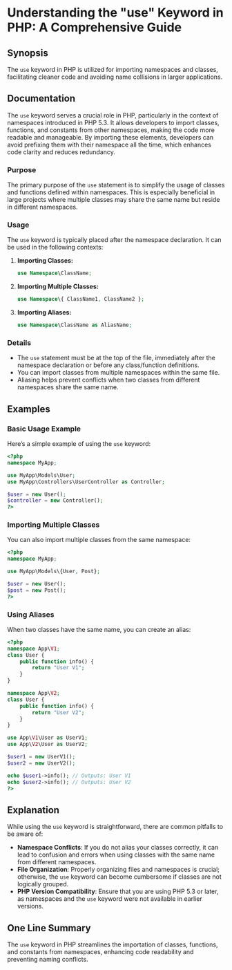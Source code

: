 <!--
Meta Description: # Understanding the "use" Keyword in PHP: A Comprehensive Guide ## Synopsis The `use` keyword in PHP is utilized for importing namespaces and classes,...
Meta Keywords: use, php, classes, user, namespace
-->

# Understanding the "use" Keyword in PHP: A Comprehensive Guide

## Synopsis
The `use` keyword in PHP is utilized for importing namespaces and classes, facilitating cleaner code and avoiding name collisions in larger applications.

## Documentation
The `use` keyword serves a crucial role in PHP, particularly in the context of namespaces introduced in PHP 5.3. It allows developers to import classes, functions, and constants from other namespaces, making the code more readable and manageable. By importing these elements, developers can avoid prefixing them with their namespace all the time, which enhances code clarity and reduces redundancy.

### Purpose
The primary purpose of the `use` statement is to simplify the usage of classes and functions defined within namespaces. This is especially beneficial in large projects where multiple classes may share the same name but reside in different namespaces.

### Usage
The `use` keyword is typically placed after the namespace declaration. It can be used in the following contexts:

1. **Importing Classes:**
   ```php
   use Namespace\ClassName;
   ```

2. **Importing Multiple Classes:**
   ```php
   use Namespace\{ ClassName1, ClassName2 };
   ```

3. **Importing Aliases:**
   ```php
   use Namespace\ClassName as AliasName;
   ```

### Details
- The `use` statement must be at the top of the file, immediately after the namespace declaration or before any class/function definitions.
- You can import classes from multiple namespaces within the same file.
- Aliasing helps prevent conflicts when two classes from different namespaces share the same name.

## Examples
### Basic Usage Example
Here’s a simple example of using the `use` keyword:

```php
<?php
namespace MyApp;

use MyApp\Models\User;
use MyApp\Controllers\UserController as Controller;

$user = new User();
$controller = new Controller();
?>
```

### Importing Multiple Classes
You can also import multiple classes from the same namespace:

```php
<?php
namespace MyApp;

use MyApp\Models\{User, Post};

$user = new User();
$post = new Post();
?>
```

### Using Aliases
When two classes have the same name, you can create an alias:

```php
<?php
namespace App\V1;
class User {
    public function info() {
        return "User V1";
    }
}

namespace App\V2;
class User {
    public function info() {
        return "User V2";
    }
}

use App\V1\User as UserV1;
use App\V2\User as UserV2;

$user1 = new UserV1();
$user2 = new UserV2();

echo $user1->info(); // Outputs: User V1
echo $user2->info(); // Outputs: User V2
?>
```

## Explanation
While using the `use` keyword is straightforward, there are common pitfalls to be aware of:

- **Namespace Conflicts**: If you do not alias your classes correctly, it can lead to confusion and errors when using classes with the same name from different namespaces.
- **File Organization**: Properly organizing files and namespaces is crucial; otherwise, the `use` keyword can become cumbersome if classes are not logically grouped.
- **PHP Version Compatibility**: Ensure that you are using PHP 5.3 or later, as namespaces and the `use` keyword were not available in earlier versions.

## One Line Summary
The `use` keyword in PHP streamlines the importation of classes, functions, and constants from namespaces, enhancing code readability and preventing naming conflicts.